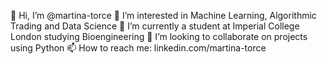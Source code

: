 👋 Hi, I’m @martina-torce
👀 I’m interested in Machine Learning, Algorithmic Trading and Data Science
🌱 I’m currently a student at Imperial College London studying Bioengineering
💞️ I’m looking to collaborate on projects using Python
📫 How to reach me: linkedin.com/martina-torce
